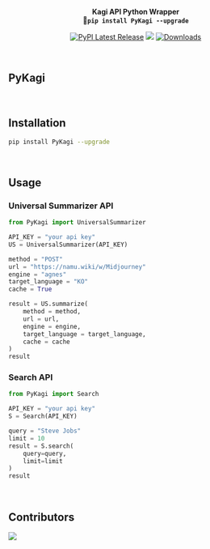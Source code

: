 <div align="center">

<b>Kagi API Python Wrapper</b><br>
<b>🚀`pip install PyKagi --upgrade`</b>

[![PyPI Latest Release](https://img.shields.io/pypi/v/pykagi.svg)](https://pypi.org/project/pykagi/)
![](https://img.shields.io/badge/API-KAGI-orange.svg)
[![Downloads](https://static.pepy.tech/badge/pykagi)](https://pepy.tech/project/pykagi)  


</div>

<br>

<div align="left">

## PyKagi


<br>

## Installation

```bash
pip install PyKagi --upgrade
```

<br>

## Usage

### Universal Summarizer API

```python
from PyKagi import UniversalSummarizer

API_KEY = "your api key"
US = UniversalSummarizer(API_KEY)

method = "POST"
url = "https://namu.wiki/w/Midjourney"
engine = "agnes"
target_language = "KO"
cache = True

result = US.summarize(
    method = method,
    url = url,
    engine = engine,
    target_language = target_language,
    cache = cache
)
result
```

### Search API

```python
from PyKagi import Search

API_KEY = "your api key"
S = Search(API_KEY)

query = "Steve Jobs"
limit = 10
result = S.search(
    query=query, 
    limit=limit
)
result
```

<br>

## Contributors

<a href="https://github.com/wooiljeong/pykagi/graphs/contributors">
  <img src="https://contrib.rocks/image?repo=wooiljeong/pykagi" />
</a>